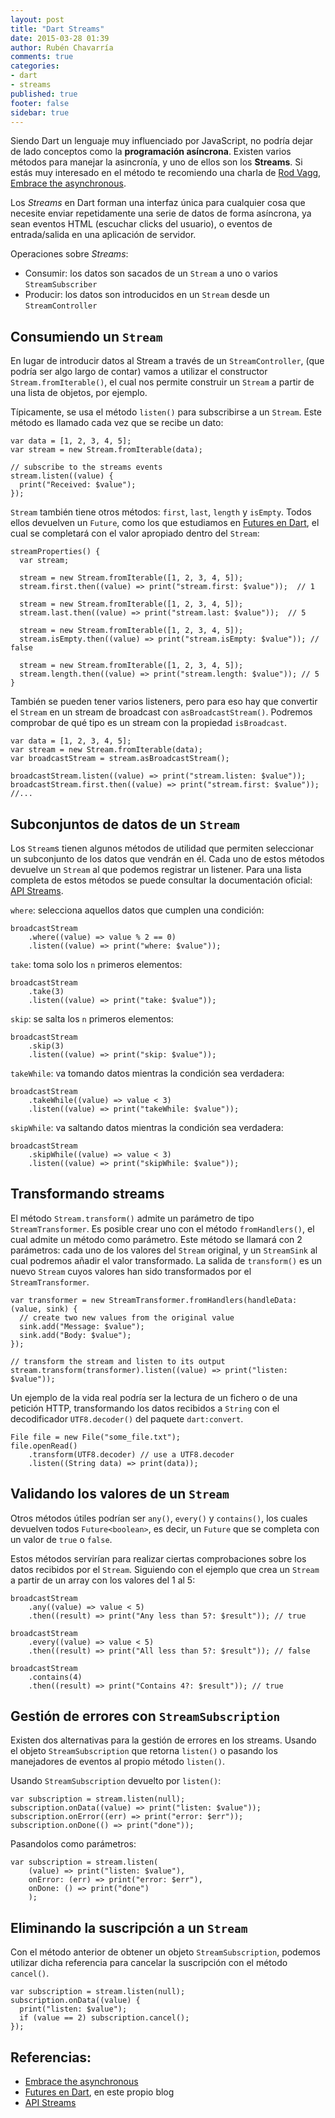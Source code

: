 ```yaml
---
layout: post
title: "Dart Streams"
date: 2015-03-28 01:39
author: Rubén Chavarría
comments: true
categories: 
- dart
- streams
published: true
footer: false
sidebar: true
---
```


Siendo Dart un lenguaje muy influenciado por JavaScript, no podría dejar de lado
conceptos como la **programación asíncrona**. Existen varios métodos para manejar
la asincronía, y uno de ellos son los **Streams**. Si estás muy interesado en
el método te recomiendo una charla de [Rod Vagg], [Embrace the asynchronous].

Los *Streams* en Dart forman una interfaz única para cualquier cosa que necesite
enviar repetidamente una serie de datos de forma asíncrona, ya sean eventos HTML
(escuchar clicks del usuario), o eventos de entrada/salida en una aplicación
de servidor.

Operaciones sobre *Streams*:

- Consumir: los datos son sacados de un `Stream` a uno o varios `StreamSubscriber`
- Producir: los datos son introducidos en un `Stream` desde un `StreamController`

<!-- more -->

## Consumiendo un `Stream`

En lugar de introducir datos al Stream a través de un `StreamController`,
(que podría ser algo largo de contar) vamos a utilizar el constructor
`Stream.fromIterable()`, el cual nos permite construir un `Stream` a partir de
una lista de objetos, por ejemplo.

Típicamente, se usa el método `listen()` para subscribirse a un `Stream`. Este método
es llamado cada vez que se recibe un dato:

```
var data = [1, 2, 3, 4, 5];
var stream = new Stream.fromIterable(data);

// subscribe to the streams events
stream.listen((value) {
  print("Received: $value");
});
```

`Stream` también tiene otros métodos: `first`, `last`, `length` y `isEmpty`. Todos
ellos devuelven un `Future`, como los que estudiamos en [Futures en Dart], el cual
se completará con el valor apropiado dentro del `Stream`:

```
streamProperties() {
  var stream;

  stream = new Stream.fromIterable([1, 2, 3, 4, 5]);
  stream.first.then((value) => print("stream.first: $value"));  // 1

  stream = new Stream.fromIterable([1, 2, 3, 4, 5]);
  stream.last.then((value) => print("stream.last: $value"));  // 5  

  stream = new Stream.fromIterable([1, 2, 3, 4, 5]);
  stream.isEmpty.then((value) => print("stream.isEmpty: $value")); // false

  stream = new Stream.fromIterable([1, 2, 3, 4, 5]);
  stream.length.then((value) => print("stream.length: $value")); // 5
}
```

También se pueden tener varios listeners, pero para eso hay que convertir el `Stream`
en un stream de broadcast con `asBroadcastStream()`. Podremos comprobar de qué tipo
es un stream con la propiedad `isBroadcast`.

```
var data = [1, 2, 3, 4, 5];
var stream = new Stream.fromIterable(data);
var broadcastStream = stream.asBroadcastStream();

broadcastStream.listen((value) => print("stream.listen: $value")); 
broadcastStream.first.then((value) => print("stream.first: $value"));
//...
```

## Subconjuntos de datos de un `Stream`

Los `Stream`s tienen algunos métodos de utilidad que permiten seleccionar un subconjunto
de los datos que vendrán en él. Cada uno de estos métodos devuelve un
`Stream` al que podemos registrar un listener. Para una lista completa de estos métodos
se puede consultar la documentación oficial: [API Streams].

`where`: selecciona aquellos datos que cumplen una condición:

```
broadcastStream
    .where((value) => value % 2 == 0) 
    .listen((value) => print("where: $value"));
```

`take`: toma solo los `n` primeros elementos:

```
broadcastStream
    .take(3) 
    .listen((value) => print("take: $value"));
```

`skip`: se salta los `n` primeros elementos:

```
broadcastStream
    .skip(3)
    .listen((value) => print("skip: $value"));
```

`takeWhile`: va tomando datos mientras la condición sea verdadera:

```
broadcastStream
    .takeWhile((value) => value < 3) 
    .listen((value) => print("takeWhile: $value"));
```

`skipWhile`: va saltando datos mientras la condición sea verdadera:

```
broadcastStream
    .skipWhile((value) => value < 3)
    .listen((value) => print("skipWhile: $value"));
```

## Transformando streams

El método `Stream.transform()` admite un parámetro de tipo `StreamTransformer`.
Es posible crear uno con el método `fromHandlers()`, el cual admite un
método como parámetro. Este método se llamará con 2 parámetros: cada uno de
los valores del `Stream` original, y un `StreamSink` al cual podremos añadir
el valor transformado. La salida de `transform()` es un nuevo `Stream` cuyos
valores han sido transformados por el `StreamTransformer`.

```
var transformer = new StreamTransformer.fromHandlers(handleData: (value, sink) {
  // create two new values from the original value
  sink.add("Message: $value");
  sink.add("Body: $value");
});
    
// transform the stream and listen to its output
stream.transform(transformer).listen((value) => print("listen: $value"));
```

Un ejemplo de la vida real podría ser la lectura de un fichero o de una
petición HTTP, transformando los datos recibidos a `String` con el decodificador
`UTF8.decoder()` del paquete `dart:convert`.

```
File file = new File("some_file.txt");
file.openRead()
    .transform(UTF8.decoder) // use a UTF8.decoder
    .listen((String data) => print(data));
```

## Validando los valores de un `Stream`

Otros métodos útiles podrían ser `any()`, `every()` y `contains()`, los cuales
devuelven todos `Future<boolean>`, es decir, un `Future` que se completa con un
valor de `true` o `false`. 

Estos métodos servirían para realizar ciertas comprobaciones sobre los datos
recibidos por el `Stream`. Siguiendo con el ejemplo que crea un `Stream` a partir
de un array con los valores del 1 al 5:

```
broadcastStream
    .any((value) => value < 5)
    .then((result) => print("Any less than 5?: $result")); // true
  
broadcastStream
    .every((value) => value < 5)
    .then((result) => print("All less than 5?: $result")); // false
  
broadcastStream
    .contains(4)
    .then((result) => print("Contains 4?: $result")); // true
```

## Gestión de errores con `StreamSubscription`

Existen dos alternativas para la gestión de errores en los streams. Usando el
objeto `StreamSubscription` que retorna `listen()` o pasando los manejadores de
eventos al propio método `listen()`.

Usando `StreamSubscription` devuelto por `listen()`:

```
var subscription = stream.listen(null);
subscription.onData((value) => print("listen: $value"));
subscription.onError((err) => print("error: $err"));
subscription.onDone(() => print("done"));
```

Pasandolos como parámetros:

```
var subscription = stream.listen(
    (value) => print("listen: $value"),
    onError: (err) => print("error: $err"),
    onDone: () => print("done")
    );
```

## Eliminando la suscripción a un `Stream`

Con el método anterior de obtener un objeto `StreamSubscription`, podemos
utilizar dicha referencia para cancelar la suscripción con el método `cancel()`.

```
var subscription = stream.listen(null);
subscription.onData((value) {
  print("listen: $value");
  if (value == 2) subscription.cancel();
});
```

## Referencias:

- [Embrace the asynchronous]
- [Futures en Dart], en este propio blog
- [API Streams]

[Embrace the asynchronous]: https://www.youtube.com/watch?v=oeKkwZhKgP0
[Rod Vagg]: http://r.va.gg
[Futures en Dart]: /blog/2015/01/29/operaciones-asincronas-en-dart-con-futures/
[API Streams]: http://api.dartlang.org/dart_async/Stream.html

